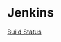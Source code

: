 # Jenkins
[Build Status](http://localhost:2703/buildStatus/icon?job=libraries "http://localhost:2703/job/libraries/")
